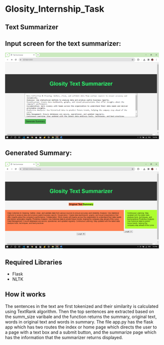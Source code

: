 # Glosity_Internship_Task
## Text Summarizer
## Input screen for the text summarizer:
![Input_screen](./Index.png)
## Generated Summary:
![Input_screen](./Summary.png)
## Required Libraries
- Flask
- NLTK
## How it works
The sentences in the text are first tokenized and their similarity is calculated using TextRank algorithm. Then the top sentences are extracted based on the summ_size varibale and the function returns the summary, original text, words in original text and words in summary. 
The file app.py has the flask app which has two routes the index or home page which directs the user to a page with a text box and a submit button, and the summarize page which has the information that the summarizer returns displayed.
